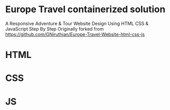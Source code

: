 # Europe Travel containerized solution
A Responsive Adventure & Tour Website Design Using HTML CSS  & JavaScript Step By Step
Originally forked from https://github.com/GNiruthian/Europe-Travel-Website-html-css-js

# HTML
# CSS
# JS
